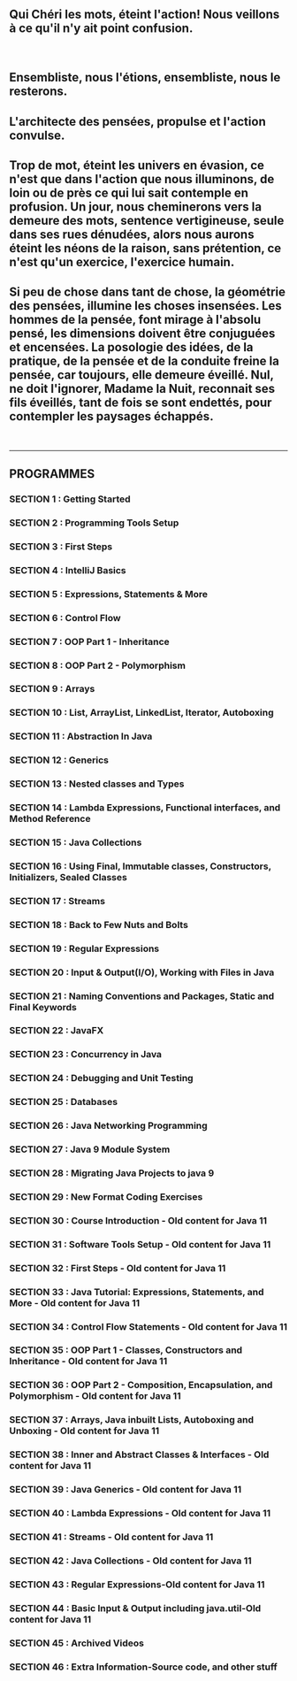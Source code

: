 <h2> Qui Chéri les mots, éteint l'action! 
  Nous veillons à ce qu'il n'y ait point confusion.</h2><br>
  <h2>Ensembliste, nous l'étions, ensembliste, nous le resterons.</h2>
  <h2>L'architecte des pensées, propulse et l'action convulse.</h2>
  <h2>Trop de mot, éteint les univers en évasion, ce n'est que dans l'action
  que nous illuminons, de loin ou de près ce qui lui sait contemple en profusion.
  Un jour, nous cheminerons vers la demeure des mots, sentence vertigineuse, seule dans ses rues dénudées, 
  alors nous aurons éteint les néons de la raison, sans prétention, ce n'est qu'un exercice, l'exercice humain.</h2>

<h2>Si peu de chose dans tant de chose, la géométrie des pensées, illumine les choses insensées.
  Les hommes de la pensée, font mirage à l'absolu pensé, les dimensions doivent être conjuguées et encensées.
  La posologie des idées, de la pratique, de la pensée et de la conduite freine la pensée, car toujours, elle demeure éveillé.
  Nul, ne doit l'ignorer, Madame la Nuit, reconnait ses fils éveillés, tant de fois se sont endettés, pour contempler les paysages échappés.
</h2><br>


<hr>

## **PROGRAMMES**

</hr>

### **SECTION 1 : Getting Started**
### **SECTION 2 : Programming Tools Setup**
### **SECTION 3 : First Steps**
### **SECTION 4 : IntelliJ Basics**
### **SECTION 5 : Expressions, Statements & More**
### **SECTION 6 : Control Flow**
### **SECTION 7 : OOP Part 1 - Inheritance**
### **SECTION 8 : OOP Part 2 - Polymorphism**
### **SECTION 9 : Arrays**
### **SECTION 10 : List, ArrayList, LinkedList, Iterator, Autoboxing**
### **SECTION 11 : Abstraction In Java**
### **SECTION 12 : Generics**
### **SECTION 13 : Nested classes and Types**
### **SECTION 14 : Lambda Expressions, Functional interfaces, and Method Reference**
### **SECTION 15 : Java Collections**
### **SECTION 16 : Using Final, Immutable classes, Constructors, Initializers, Sealed Classes**
### **SECTION 17 : Streams**
### **SECTION 18 : Back to Few Nuts and Bolts**
### **SECTION 19 : Regular Expressions**
### **SECTION 20 : Input & Output(I/O), Working with Files in Java**
### **SECTION 21 : Naming Conventions and Packages, Static and Final Keywords**
### **SECTION 22 : JavaFX**
### **SECTION 23 : Concurrency in Java**
### **SECTION 24 : Debugging and Unit Testing**
### **SECTION 25 : Databases**
### **SECTION 26 : Java Networking Programming**
### **SECTION 27 : Java 9 Module System**
### **SECTION 28 : Migrating Java Projects to java 9**
### **SECTION 29 : New Format Coding Exercises**
### **SECTION 30 : Course Introduction - Old content for Java 11**
### **SECTION 31 : Software Tools Setup - Old content for Java 11**
### **SECTION 32 : First Steps - Old content for Java 11**
### **SECTION 33 : Java Tutorial: Expressions, Statements, and More - Old content for Java 11**
### **SECTION 34 : Control Flow Statements - Old content for Java 11**
### **SECTION 35 : OOP Part 1 - Classes, Constructors and Inheritance - Old content for Java 11**
### **SECTION 36 : OOP Part 2 - Composition, Encapsulation, and Polymorphism - Old content for Java 11**
### **SECTION 37 : Arrays, Java inbuilt Lists, Autoboxing and Unboxing - Old content for Java 11**
### **SECTION 38 : Inner and Abstract Classes & Interfaces - Old content for Java 11**
### **SECTION 39 : Java Generics - Old content for Java 11**
### **SECTION 40 : Lambda Expressions - Old content for Java 11**
### **SECTION 41 : Streams - Old content for Java 11**
### **SECTION 42 : Java Collections - Old content for Java 11**
### **SECTION 43 : Regular Expressions-Old content for Java 11**
### **SECTION 44 : Basic Input & Output including java.util-Old content for Java 11**
### **SECTION 45 : Archived Videos**
### **SECTION 46 : Extra Information-Source code, and other stuff**